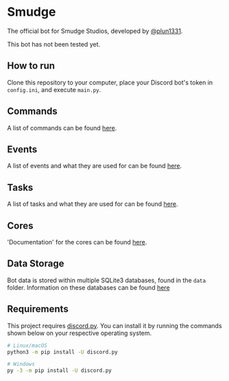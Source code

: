# Smudge
The official bot for Smudge Studios, developed by [@plun1331](https://plun1331.github.io).

This bot has not been tested yet.

## How to run
Clone this repository to your computer, place your Discord bot's token in `config.ini`, and execute `main.py`.

## Commands
A list of commands can be found [here](https://github.com/Smudge-Studios/smudge/blob/main/commands/README.md).

## Events
A list of events and what they are used for can be found [here](https://github.com/Smudge-Studios/smudge/blob/main/events/README.md).

## Tasks
A list of tasks and what they are used for can be found [here](https://github.com/Smudge-Studios/smudge/blob/main/tasks/README.md).

## Cores
'Documentation' for the cores can be found [here](https://github.com/Smudge-Studios/smudge/blob/main/core/README.md).

## Data Storage
Bot data is stored within multiple SQLite3 databases, found in the `data` folder. Information on these databases can be found [here](https://github.com/Smudge-Studios/smudge/blob/main/data/README.md)

## Requirements
This project requires [discord.py](https://github.com/Rapptz/discord.py). You can install it by running the commands shown below on your respective operating system.
```sh
# Linux/macOS
python3 -m pip install -U discord.py

# Windows
py -3 -m pip install -U discord.py
```

